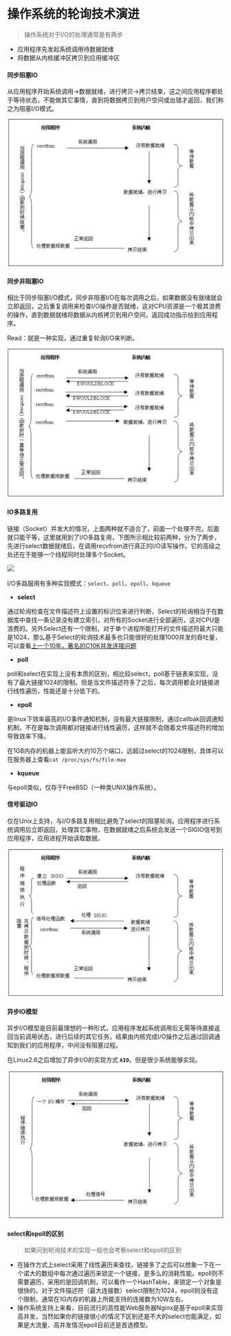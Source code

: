 # 操作系统的轮询技术演进

> 操作系统对于I/O的处理通常是有两步
* 应用程序先发起系统调用待数据就绪
* 将数据从内核缓冲区拷贝到应用缓冲区

#### 同步阻塞IO

从应用程序开始系统调用->数据就绪，进行拷贝->拷贝结束，这之间应用程序都处于等待状态，不能做其它事情，直到将数据拷贝到用户空间或出错才返回，我们称之为阻塞I/O模式。

![](./img/阻塞IO.png)

#### 同步非阻塞IO

相比于同步阻塞I/O模式，同步非阻塞I/O在每次调用之后，如果数据没有就绪就会立即返回，之后重复调用来检查I/O操作是否就绪，这对CPU资源是一个极其浪费的操作，直到数据就绪将数据从内核拷贝到用户空间，返回成功指示给到应用程序。

Read：就是一种实现，通过重复轮询I/O来判断。

![](./img/同步非阻塞IO.png)

#### IO多路复用

链接（Socket）并发大的情况，上面两种就不适合了，前面一个处理不完，后面就只能干等，这里就用到了I/O多路复用，下图所示相比较前两种，分为了两步，先进行select数据就绪后，在调用recvfrom进行真正的I/O读写操作。它的高级之处还在于能够一个线程同时处理多个Socket。

![](./img/IO多路复用.png)

I/O多路服用有多种实现模式：`select`、`poll`、`epoll`、`kqueue`

- **select**

通过轮询检查在文件描述符上设置的标识位来进行判断，Select的轮询相当于在数据库中查找一条记录没有建立索引，对所有的Socket进行全部遍历，这对CPU是浪费的。另外Select还有一个限制，对于单个进程所能打开的文件描述符最大只能是1024，那么基于Select的轮询技术最多也只能很好的处理1000并发的吞吐量，可以查看[上一个10年，著名的C10K并发连接问题](http://www.52im.net/thread-566-1-1.html)

- **poll**

poll和select在实现上没有本质的区别，相比较select，poll基于链表来实现，没有了最大链接1024的限制。但是当文件描述符多了之后，每次调用都会对链接进行线性遍历，性能还是十分低下的。

- **epoll**

是linux下效率最高的I/O事件通知机制，没有最大链接限制，通过callbak回调通知机制，不在是每次调用都对链接进行线性遍历，这样就不会随着文件描述符的增加导致效率下降。

在1GB内存的机器上能监听大约10万个端口，远超过select的1024限制，具体可以在服务器上查看`cat /proc/sys/fs/file-max`

- **kqueue**

与epoll类似，仅存于FreeBSD（一种类UNIX操作系统）。

#### 信号驱动IO

仅在Unix上支持，与I/O多路复用相比避免了select的阻塞轮询。应用程序进行系统调用后立即返回，处理其它事物，在数据就绪之后系统会发送一个SIGIO信号到应用程序，应用进程开始读取数据。

![](./img/信号驱动IO.png)

#### 异步IO模型

异步I/O模型是目前最理想的一种形式，应用程序发起系统调用后无需等待直接返回当前调用状态，进行后续的其它任务，结果由内核完成I/O操作之后通过回调通知到我们的应用程序，中间没有阻塞过程。

在Linux2.6之后增加了异步I/O的实现方式 **`AIO`**，但是很少系统能够实现。

![](./img/异步IO.png)

#### select和epoll的区别

> 如果问到轮询技术的实现一般也会考察select和epoll的区别
- 在操作方式上select采用了线性遍历来查找，链接多了之后可以想象一下在一个诺大的数组中每次通过遍历来锁定一个链接，是多么的消耗性能。epoll则不需要遍历，采用的是回调机制，可以看作一个HashTable，来锁定一个对象是很快的。对于文件描述符（最大连接数）select限制为1024，epoll则没有这个限制，通常在1G内存的机器上所能支持的连接数为10W左右。
- 操作系统支持上来看，目前流行的高性能Web服务器Nginx是基于epoll来实现高并发，当然如果你的链接很小的情况下区别还是不大的select也能满足，如果是大流量、高并发情况epoll目前还是首选模型。